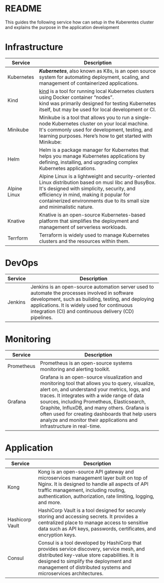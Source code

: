# README
This guides the following service how can setup in the Kuberentes cluster and explains the purpose in the application development

# Infrastructure
| **Service**  | **Description**                                                                                                                                                                                                                                                         |
| ------------ | ----------------------------------------------------------------------------------------------------------------------------------------------------------------------------------------------------------------------------------------------------------------------- |
| Kubernetes   | ***Kubernetes***, also known as K8s, is an open source system for automating deployment, scaling, and management of containerized applications.                                                                                                                         |
| Kind         | [kind](https://sigs.k8s.io/kind) is a tool for running local Kubernetes clusters using Docker container “nodes”.<br>kind was primarily designed for testing Kubernetes itself, but may be used for local development or CI.                                             |
| Minikube     | Minikube is a tool that allows you to run a single-node Kubernetes cluster on your local machine. It's commonly used for development, testing, and learning purposes. Here’s how to get started with Minikube:                                                          |
| Helm         | Helm is a package manager for Kubernetes that helps you manage Kubernetes applications by defining, installing, and upgrading complex Kubernetes applications.                                                                                                          |
| Alpine Linux | Alpine Linux is a lightweight and security-oriented Linux distribution based on musl libc and BusyBox. It's designed with simplicity, security, and efficiency in mind, making it popular for containerized environments due to its small size and minimalistic nature. |
| Knative      | Knative is an open-source Kubernetes-based platform that simplifies the deployment and management of serverless workloads.                                                                                                                                              |
| Terrform     | Terraform is widely used to manage Kubernetes clusters and the resources within them.                                                                                                                                                                                   |

# DevOps
| **Service** | **Description**                                                                                                                                                                                                                                               |
| ----------- | ------------------------------------------------------------------------------------------------------------------------------------------------------------------------------------------------------------------------------------------------------------- |
| Jenkins     | Jenkins is an open-source automation server used to automate the processes involved in software development, such as building, testing, and deploying applications. It is widely used for continuous integration (CI) and continuous delivery (CD) pipelines. |

# Monitoring
| **Service** | **Description**                                                                                                                                                                                                                                                                                                                                                                                                            |
| ----------- | -------------------------------------------------------------------------------------------------------------------------------------------------------------------------------------------------------------------------------------------------------------------------------------------------------------------------------------------------------------------------------------------------------------------------- |
| Prometheus  | Prometheus is an open-source systems monitoring and alerting toolkit.                                                                                                                                                                                                                                                                                                                                                      |
| Grafana     | Grafana is an open-source visualization and monitoring tool that allows you to query, visualize, alert on, and understand your metrics, logs, and traces. It integrates with a wide range of data sources, including Prometheus, Elasticsearch, Graphite, InfluxDB, and many others. Grafana is often used for creating dashboards that help users analyze and monitor their applications and infrastructure in real-time. |

# Application
| Service         | **Description**                                                                                                                                                                                                                                       |
| --------------- | ----------------------------------------------------------------------------------------------------------------------------------------------------------------------------------------------------------------------------------------------------- |
| Kong            | Kong is an open-source API gateway and microservices management layer built on top of Nginx. It is designed to handle all aspects of API traffic management, including routing, authentication, authorization, rate limiting, logging, and more.      |
| Hashicorp Vault | HashiCorp Vault is a tool designed for securely storing and accessing secrets. It provides a centralized place to manage access to sensitive data such as API keys, passwords, certificates, and encryption keys.                                     |
| Consul          | Consul is a tool developed by HashiCorp that provides service discovery, service mesh, and distributed key-value store capabilities. It is designed to simplify the deployment and management of distributed systems and microservices architectures. |


